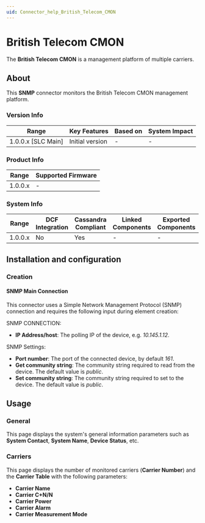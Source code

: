 ```yaml
---
uid: Connector_help_British_Telecom_CMON
---
```


# British Telecom CMON

The **British Telecom CMON** is a management platform of multiple carriers.

## About

This **SNMP** connector monitors the British Telecom CMON management platform.

### Version Info

| Range                | Key Features     | Based on     | System Impact     |
|----------------------|------------------|--------------|-------------------|
| 1.0.0.x [SLC Main]   | Initial version  | -            | -                 |

### Product Info

| Range     | Supported Firmware     |
|-----------|------------------------|
| 1.0.0.x   | -                      |

### System Info

| Range     | DCF Integration     | Cassandra Compliant     | Linked Components     | Exported Components     |
|-----------|---------------------|-------------------------|-----------------------|-------------------------|
| 1.0.0.x   | No                  | Yes                     | -                     | -                       |

## Installation and configuration

### Creation

#### SNMP Main Connection

This connector uses a Simple Network Management Protocol (SNMP) connection and requires the following input during element creation:

SNMP CONNECTION:

- **IP Address/host**: The polling IP of the device, e.g. *10.145.1.12*.

SNMP Settings:

- **Port number**: The port of the connected device, by default *161*.
- **Get community string**: The community string required to read from the device. The default value is *public*.
- **Set community string**: The community string required to set to the device. The default value is *public*.

## Usage

### General

This page displays the system's general information parameters such as **System Contact**, **System Name**, **Device Status**, etc.

### Carriers

This page displays the number of monitored carriers (**Carrier Number**) and the **Carrier Table** with the following parameters:

- **Carrier Name**
- **Carrier C+N/N**
- **Carrier Power**
- **Carrier Alarm**
- **Carrier Measurement Mode**

